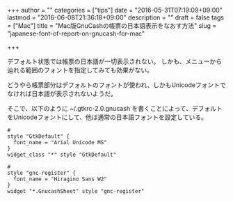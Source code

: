 +++
author = ""
categories = ["tips"]
date = "2016-05-31T07:19:09+09:00"
lastmod = "2016-06-08T21:36:18+09:00"
description = ""
draft = false
tags = ["Mac"]
title = "Mac版GnuCashの帳票の日本語表示をなおす方法"
slug = "japanese-font-of-report-on-gnucash-for-mac"

+++

デフォルト状態では帳票の日本語が一切表示されない。
しかも、メニューから辿れる範囲のフォントを指定してみても効果がない。

どうやら帳票部分はデフォルトのフォントが使われ、しかもUnicodeフォントでなければ日本語が表示されないようだ。

そこで、以下のように ~/.gtkrc-2.0.gnucash を書くことによって、デフォルトをUnicodeフォントにして、他は通常の日本語フォントを設定している。

    #
    style "GtkDefault" {
      font_name = "Arial Unicode MS"
    }
    widget_class "*" style "GtkDefault"

    #
    style "gnc-register" {
      font_name = "Hiragino Sans W2"
    }
    widget "*.GnucashSheet" style "gnc-register"
